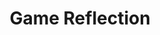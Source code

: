 ---
layout: default
title: Game Reflection
nav_order: 3
has_children: true
permalink: /docs/game-reflection
---